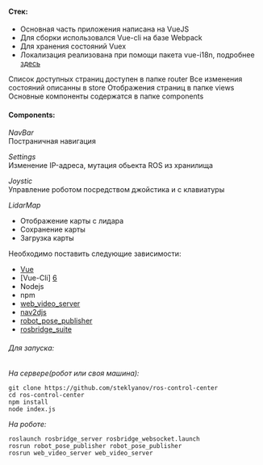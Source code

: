 #### Стек:
* Основная часть приложения написана на VueJS
* Для сборки использовался Vue-cli на базе Webpack
* Для хранения состояний Vuex
* Локализация реализована при помощи пакета vue-i18n, подробнее [здесь][8]

Список доступных страниц доступен в папке router
Все изменения состояний описанны в store
Отображения страниц в папке views
Основные компоненты содержатся в папке components

#### Components:

_NavBar_  
Постраничная навигация

_Settings_  
Изменение IP-адреса, мутация обьекта ROS из хранилища

_Joystic_  
Управление роботом посредством джойстика и с клавиатуры

_LidarMap_
* Отображение карты с лидара
* Сохранение карты
* Загрузка карты


Необходимо поставить следующие зависимости:
* [Vue][5]
* [Vue-Cli] [6]
* Nodejs
* npm
* [web_video_server][1]
* [nav2djs][2]
* [robot_pose_publisher][3]
* [rosbridge_suite][4]

###### Для запуска:

_На сервере(робот или своя машина):_

    git clone https://github.com/steklyanov/ros-control-center
    cd ros-control-center
    npm install
    node index.js
    
_На роботе:_   


    roslaunch rosbridge_server rosbridge_websocket.launch
    rosrun robot_pose_publisher robot_pose_publisher
    rosrun web_video_server web_video_server
    
[1]: https://github.com/RobotWebTools/web_video_server "web_video_server "
[2]: https://github.com/GT-RAIL/nav2djs "nav2djs"
[3]: https://github.com/GT-RAIL/robot_pose_publisher "robot_pose_publisher"
[4]: https://github.com/RobotWebTools/rosbridge_suite "rosbridge_suite"
[5]: https://ru.vuejs.org/v2/guide/installation.html "Vue"
[6]: https://cli.vuejs.org/ "Vue-Cli"
[7]: https://github.com/kazupon/vue-i18n "vue-i18n"
[8]: documentation/localization.md "localization"

